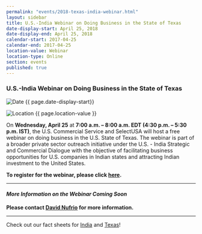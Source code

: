 ```yaml
---
permalink: "events/2018-texas-india-webinar.html"
layout: sidebar
title: U.S.-India Webinar on Doing Business in the State of Texas
date-display-start: April 25, 2018
date-display-end: April 25, 2018
calendar-start: 2017-04-25
calendar-end: 2017-04-25
location-value: Webinar
location-type: Online
section: events
published: true
---
```


### U.S.-India Webinar on Doing Business in the State of Texas

![Date](https://google.github.io/material-design-icons/action/svg/design/ic_event_24px.svg "Date") {{ page.date-display-start}}

![Location](http://google.github.io/material-design-icons/social/svg/design/ic_location_city_24px.svg "Location") {{ page.location-value }}

On **Wednesday, April 25** at **7:00 a.m. – 8:00 a.m. EDT (4:30 p.m. – 5:30 p.m. IST)**, the U.S. Commercial Service and SelectUSA will host a free webinar on doing business in the U.S. State of Texas. The webinar is part of a broader private sector outreach initiative under the U.S. - India Strategic and Commercial Dialogue with the objective of facilitating business opportunities for U.S. companies in Indian states and attracting Indian investment to the United States.

**To register for the webinar, please click [here](https://emenuapps.ita.doc.gov/ePublic/event/editWebReg.do?SmartCode=7QCU).**  

---

#### _More Information on the Webinar Coming Soon_

**Please contact [David Nufrio](mailto:david.nufrio@trade.gov) for more information.**

---

Check out our fact sheets for [India](https://www.selectusa.gov/country-fact-sheet/India) and [Texas](https://www.selectusa.gov/state-fact-sheet/Texas)!
